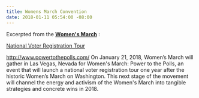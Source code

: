 ```yaml
---
title: Womens March Convention
date: 2018-01-11 05:54:00 -08:00
---
```


Excerpted from the [**Women's March**](https://www.womensmarch.com/march/) :

[National Voter Registration Tour](http://www.powertothepolls.com/)

http://www.powertothepolls.com/
On January 21, 2018, Women’s March will gather in Las Vegas, Nevada for Women's March: Power to the Polls, an event that will launch a national voter registration tour one year after the historic Women’s March on Washington. This next stage of the movement will channel the energy and activism of the Women's March into tangible strategies and concrete wins in 2018.